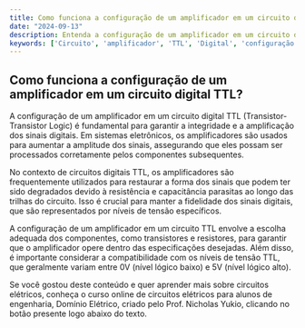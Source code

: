 ```yaml
---
title: Como funciona a configuração de um amplificador em um circuito digital TTL?
date: "2024-09-13"
description: Entenda a configuração de um amplificador em um circuito digital TTL e sua importância em sistemas eletrônicos.
keywords: ['Circuito', 'amplificador', 'TTL', 'Digital', 'configuração', 'Análise', 'Filtro']
---
```


## Como funciona a configuração de um amplificador em um circuito digital TTL?

A configuração de um amplificador em um circuito digital TTL (Transistor-Transistor Logic) é fundamental para garantir a integridade e a amplificação dos sinais digitais. Em sistemas eletrônicos, os amplificadores são usados para aumentar a amplitude dos sinais, assegurando que eles possam ser processados corretamente pelos componentes subsequentes.

No contexto de circuitos digitais TTL, os amplificadores são frequentemente utilizados para restaurar a forma dos sinais que podem ter sido degradados devido à resistência e capacitância parasitas ao longo das trilhas do circuito. Isso é crucial para manter a fidelidade dos sinais digitais, que são representados por níveis de tensão específicos.

A configuração de um amplificador em um circuito TTL envolve a escolha adequada dos componentes, como transistores e resistores, para garantir que o amplificador opere dentro das especificações desejadas. Além disso, é importante considerar a compatibilidade com os níveis de tensão TTL, que geralmente variam entre 0V (nível lógico baixo) e 5V (nível lógico alto).

Se você gostou deste conteúdo e quer aprender mais sobre circuitos elétricos, conheça o curso online de circuitos elétricos para alunos de engenharia, Domínio Elétrico, criado pelo Prof. Nicholas Yukio, clicando no botão presente logo abaixo do texto.
